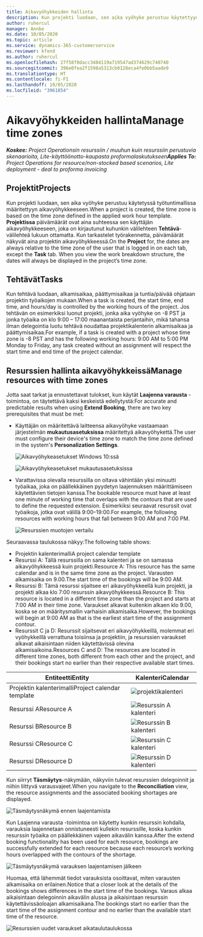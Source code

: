 ```yaml
---
title: Aikavyöhykkeiden hallinta
description: Kun projekti luodaan, sen aika vyöhyke perustuu käytettyyn työtuntimalliin määritettyyn aikavyöhykkeeseen.
author: ruhercul
manager: Annbe
ms.date: 10/05/2020
ms.topic: article
ms.service: dynamics-365-customerservice
ms.reviewer: kfend
ms.author: ruhercul
ms.openlocfilehash: 27f58f0dacc3404119a719547ad374629c740740
ms.sourcegitcommit: 396e0fea2f1598a5313cb0128eca4fe0bb5aade9
ms.translationtype: HT
ms.contentlocale: fi-FI
ms.lasthandoff: 10/05/2020
ms.locfileid: "3961854"
---
```

# <a name="manage-time-zones"></a><span data-ttu-id="f7130-103">Aikavyöhykkeiden hallinta</span><span class="sxs-lookup"><span data-stu-id="f7130-103">Manage time zones</span></span>

<span data-ttu-id="f7130-104">_**Koskee:** Project Operationsin resurssiin / muuhun kuin resurssiin perustuvia skenaarioita, Lite-käyttöönotto-kaupasta proformalaskutukseen_</span><span class="sxs-lookup"><span data-stu-id="f7130-104">_**Applies To:** Project Operations for resource/non-stocked based scenarios, Lite deployment - deal to proforma invoicing_</span></span>


## <a name="projects"></a><span data-ttu-id="f7130-105">Projektit</span><span class="sxs-lookup"><span data-stu-id="f7130-105">Projects</span></span>

<span data-ttu-id="f7130-106">Kun projekti luodaan, sen aika vyöhyke perustuu käytetyssä työtuntimallissa määritettyyn aikavyöhykkeeseen.</span><span class="sxs-lookup"><span data-stu-id="f7130-106">When a project is created, the time zone is based on the time zone defined in the applied work hour template.</span></span> <span data-ttu-id="f7130-107">**Projektissa** päivämäärät ovat aina suhteessa sen käyttäjän aikavyöhykkeeseen, joka on kirjautunut kuhunkin välilehteen **Tehtävä**-välilehteä lukuun ottamatta. Kun tarkastelet työrakennetta, päivämäärät näkyvät aina projektin aikavyöhykkeessä.</span><span class="sxs-lookup"><span data-stu-id="f7130-107">On the **Project** for, the dates are always relative to the time zone of the user that is logged in on each tab, except the **Task** tab. When you view the work breakdown structure, the dates will always be displayed in the project’s time zone.</span></span>

## <a name="tasks"></a><span data-ttu-id="f7130-108">Tehtävät</span><span class="sxs-lookup"><span data-stu-id="f7130-108">Tasks</span></span>

<span data-ttu-id="f7130-109">Kun tehtävä luodaan, alkamisaikaa, päättymisaikaa ja tuntia/päivää ohjataan projektin työaikojen mukaan.</span><span class="sxs-lookup"><span data-stu-id="f7130-109">When a task is created, the start time, end time, and hours/day is controlled by the working hours of the project.</span></span> <span data-ttu-id="f7130-110">Jos tehtävän on esimerkiksi luonut projekti, jonka aika vyöhyke on -8 PST ja jonka työaika on klo 9:00 – 17:00 maanantaista perjantaihin, mikä tahansa ilman delegointia luotu tehtävä noudattaa projektikalenterin alkamisaikaa ja päättymisaikaa.</span><span class="sxs-lookup"><span data-stu-id="f7130-110">For example, if a task is created with a project whose time zone is -8 PST and has the following working hours: 9:00 AM to 5:00 PM Monday to Friday, any task created without an assignment will respect the start time and end time of the project calendar.</span></span>

## <a name="manage-resources-with-time-zones"></a><span data-ttu-id="f7130-111">Resurssien hallinta aikavyöhykkeissä</span><span class="sxs-lookup"><span data-stu-id="f7130-111">Manage resources with time zones</span></span>

<span data-ttu-id="f7130-112">Jotta saat tarkat ja ennustettavat tulokset, kun käytät **Laajenna varausta** -toimintoa, on täytettävä kaksi keskeistä edellytystä:</span><span class="sxs-lookup"><span data-stu-id="f7130-112">For accurate and predictable results when using **Extend Booking**, there are two key prerequisites that must be met:</span></span>  

- <span data-ttu-id="f7130-113">Käyttäjän on määritettävä laitteensa aikavyöhyke vastaamaan järjestelmän **mukautusasetuksissa** määritettyä aikavyöhykettä.</span><span class="sxs-lookup"><span data-stu-id="f7130-113">The user must configure their device's time zone to match the time zone defined in the system's **Personalization Settings**.</span></span>
 
  ![Aikavyöhykeasetukset Windows 10:ssä](media/reconcile-assignments-03.png)

  ![Aikavyöhykeasetukset mukautusasetuksissa](media/reconcile-assignments-04.png)
 
- <span data-ttu-id="f7130-116">Varattavissa olevalla resurssilla on oltava vähintään yksi minuutti työaikaa, joka on päällekkäinen pyydetyn laajennuksen määrittämiseen käytettävien tietojen kanssa.</span><span class="sxs-lookup"><span data-stu-id="f7130-116">The bookable resource must have at least one minute of working time that overlaps with the contours that are used to define the requested extension.</span></span> <span data-ttu-id="f7130-117">Esimerkiksi seuraavat resurssit ovat työaikoja, jotka ovat välillä 9:00–19:00.</span><span class="sxs-lookup"><span data-stu-id="f7130-117">For example, the following resources with working hours that fall between 9:00 AM and 7:00 PM.</span></span> 

  ![Resurssien muotojen vertailu](media/reconcile-assignments-05.png)

<span data-ttu-id="f7130-119">Seuraavassa taulukossa näkyy:</span><span class="sxs-lookup"><span data-stu-id="f7130-119">The following table shows:</span></span>

- <span data-ttu-id="f7130-120">Projektin kalenterimalli</span><span class="sxs-lookup"><span data-stu-id="f7130-120">A project calendar template</span></span>
- <span data-ttu-id="f7130-121">Resurssi A: Tällä resurssilla on sama kalenteri ja se on samassa aikavyöhykkeessä kuin projekti.</span><span class="sxs-lookup"><span data-stu-id="f7130-121">Resource A: This resource has the same calendar and is in the same time zone as the project.</span></span> <span data-ttu-id="f7130-122">Varausten alkamisaika on 9.00.</span><span class="sxs-lookup"><span data-stu-id="f7130-122">The start time of the bookings will be 9:00 AM.</span></span>
- <span data-ttu-id="f7130-123">Resurssi B: Tämä resurssi sijaitsee eri aikavyöhykkeellä kuin projekti, ja projekti alkaa klo 7:00 resurssin aikavyöhykkeessä.</span><span class="sxs-lookup"><span data-stu-id="f7130-123">Resource B: This resource is located in a different time zone than the project and starts at 7:00 AM in their time zone.</span></span> <span data-ttu-id="f7130-124">Varaukset alkavat kuitenkin alkaen klo 9.00, koska se on määritysmallin varhaisin alkamisaika.</span><span class="sxs-lookup"><span data-stu-id="f7130-124">However, the bookings will begin at 9:00 AM as that is the earliest start time of the assignment contour.</span></span>
- <span data-ttu-id="f7130-125">Resurssit C ja D: Resurssit sijaitsevat eri aikavyöhykkeillä, molemmat eri vyöhykkeillä verrattuna toisiinsa ja projektiin, ja resurssien varaukset alkavat aikaisintaan niiden käytettävissä olevina alkamisaikoina.</span><span class="sxs-lookup"><span data-stu-id="f7130-125">Resources C and D: The resources are located in different time zones, both different from each other and the project, and their bookings start no earlier than their respective available start times.</span></span>

|<span data-ttu-id="f7130-126">Entiteetti</span><span class="sxs-lookup"><span data-stu-id="f7130-126">Entity</span></span>  |<span data-ttu-id="f7130-127">Kalenteri</span><span class="sxs-lookup"><span data-stu-id="f7130-127">Calendar</span></span>  |
|-|-|
|<span data-ttu-id="f7130-128">Projektin kalenterimalli</span><span class="sxs-lookup"><span data-stu-id="f7130-128">Project calendar template</span></span>   | ![projektikalenteri](media/reconcile-assignments-06.png) |
|<span data-ttu-id="f7130-130">Resurssi A</span><span class="sxs-lookup"><span data-stu-id="f7130-130">Resource A</span></span>  | ![Resurssin A kalenteri](media/reconcile-assignments-06.png) |
|<span data-ttu-id="f7130-132">Resurssi B</span><span class="sxs-lookup"><span data-stu-id="f7130-132">Resource B</span></span>  |  ![Resurssin B kalenteri](media/reconcile-assignments-07.png) |
|<span data-ttu-id="f7130-134">Resurssi C</span><span class="sxs-lookup"><span data-stu-id="f7130-134">Resource C</span></span>  |  ![Resurssin C kalenteri](media/reconcile-assignments-08.png) |
|<span data-ttu-id="f7130-136">Resurssi D</span><span class="sxs-lookup"><span data-stu-id="f7130-136">Resource D</span></span>  | ![Resurssin D kalenteri](media/reconcile-assignments-09.png)  |
 
<span data-ttu-id="f7130-138">Kun siirryt **Täsmäytys**-näkymään, näkyviin tulevat resurssien delegoinnit ja niihin liittyvä varausvajeet.</span><span class="sxs-lookup"><span data-stu-id="f7130-138">When you navigate to the **Reconciliation** view, the resource assignments and the associated booking shortages are displayed.</span></span>

![Täsmäytysnäkymä ennen laajentamista](media/reconcile-assignments-10.png)

<span data-ttu-id="f7130-140">Kun Laajenna varausta -toimintoa on käytetty kunkin resurssin kohdalla, varauksia laajennetaan onnistuneesti kullekin resurssille, koska kunkin resurssin työaika on päällekkäinen vajeen aikavälin kanssa.</span><span class="sxs-lookup"><span data-stu-id="f7130-140">After the extend booking functionality has been used for each resource, bookings are successfully extended for each resource because each resource’s working hours overlapped with the contours of the shortage.</span></span>

![Täsmäytysnäkymä varauksen laajentamisen jälkeen](media/reconcile-assignments-11.png) 

<span data-ttu-id="f7130-142">Huomaa, että lähemmät tiedot varauksista osoittavat, miten varausten alkamisaika on erilainen.</span><span class="sxs-lookup"><span data-stu-id="f7130-142">Notice that a closer look at the details of the bookings shows differences in the start time of the bookings.</span></span> <span data-ttu-id="f7130-143">Varaus alkaa aikaisintaan delegoinnin aikavälin alussa ja aikaisintaan resurssin käytettävissäoloajan alkamisaikana.</span><span class="sxs-lookup"><span data-stu-id="f7130-143">The bookings start no earlier than the start time of the assignment contour and no earlier than the available start time of the resource.</span></span>

![Resurssien uudet varaukset aikataulutaulukossa](media/reconcile-assignments-12.png)
